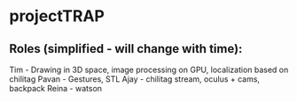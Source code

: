 # projectTRAP

## Roles (simplified - will change with time):
Tim - Drawing in 3D space, image processing on GPU, localization based on chilitag
Pavan - Gestures, STL
Ajay - chilitag stream, oculus + cams, backpack
Reina - watson
